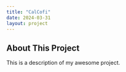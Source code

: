```yaml
---
title: "CalCofi"
date: 2024-03-31
layout: project
---
```


## About This Project
This is a description of my awesome project.
